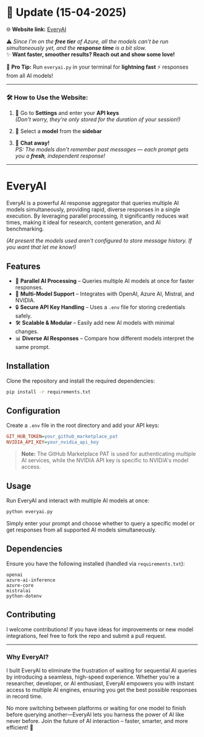 # 🔄 Update (15-04-2025)

🌐 **Website link:** [EveryAI](https://everyai-f4e9fucdg2ddh8es.centralindia-01.azurewebsites.net/)  

⚠️ _Since I'm on the **free tier** of Azure, all the models can't be run simultaneously yet, and the **response time** is a bit slow._  
✨ **Want faster, smoother results? Reach out and show some love!**  

🚀 **Pro Tip:** Run `everyai.py` in your terminal for **lightning fast** ⚡️ responses from all AI models!

---

### 🛠️ How to Use the Website:

1. 🔐 Go to **Settings** and enter your **API keys**  
   _(Don't worry, they're only stored for the duration of your session!)_

2. 🤖 Select a **model** from the **sidebar**

3. 💬 **Chat away!**  
   _PS: The models don’t remember past messages — each prompt gets you a **fresh**, independent response!_

---

# EveryAI

EveryAI is a powerful AI response aggregator that queries multiple AI models simultaneously, providing rapid, diverse responses in a single execution. By leveraging parallel processing, it significantly reduces wait times, making it ideal for research, content generation, and AI benchmarking. 

_(At present the models used aren't configured to store message history. If you want that let me know!)_

## Features
- 🚀 **Parallel AI Processing** – Queries multiple AI models at once for faster responses.
- 🤖 **Multi-Model Support** – Integrates with OpenAI, Azure AI, Mistral, and NVIDIA.
- 🔒 **Secure API Key Handling** – Uses a `.env` file for storing credentials safely.
- 🛠 **Scalable & Modular** – Easily add new AI models with minimal changes.
- 📊 **Diverse AI Responses** – Compare how different models interpret the same prompt.

## Installation
Clone the repository and install the required dependencies:
```bash
pip install -r requirements.txt
```

## Configuration
Create a `.env` file in the root directory and add your API keys:
```ini
GIT_HUB_TOKEN=your_github_marketplace_pat
NVIDIA_API_KEY=your_nvidia_api_key
```
> **Note:** The GitHub Marketplace PAT is used for authenticating multiple AI services, while the NVIDIA API key is specific to NVIDIA's model access.

## Usage
Run EveryAI and interact with multiple AI models at once:
```bash
python everyai.py
```
Simply enter your prompt and choose whether to query a specific model or get responses from all supported AI models simultaneously.

## Dependencies
Ensure you have the following installed (handled via `requirements.txt`):
```
openai
azure-ai-inference
azure-core
mistralai
python-dotenv
```

## Contributing
I welcome contributions! If you have ideas for improvements or new model integrations, feel free to fork the repo and submit a pull request.

---
### Why EveryAI?
I bulit EveryAI to eliminate the frustration of waiting for sequential AI queries by introducing a seamless, high-speed experience. Whether you're a researcher, developer, or AI enthusiast, EveryAI empowers you with instant access to multiple AI engines, ensuring you get the best possible responses in record time.

No more switching between platforms or waiting for one model to finish before querying another—EveryAI lets you harness the power of AI like never before. Join the future of AI interaction – faster, smarter, and more efficient! 🚀
